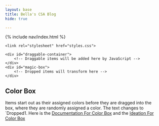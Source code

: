 ```yaml
---
layout: base
title: Bella's CSA Blog
hide: true

---
```


{%  include nav/index.html %}




<html lang="en">
<head>
    <meta charset="UTF-8">
    <meta name="viewport" content="width=device-width, initial-scale=1.0">

    <link rel="stylesheet" href="styles.css">
</head>
<body>




    <div id="draggable-container">
        <!-- Draggable items will be added here by JavaScript -->
    </div>
    <div id="magic-box">
        <!-- Dropped items will transform here -->
    </div>
<script>
    document.addEventListener('DOMContentLoaded', () => {
    const draggableContainer = document.getElementById("draggable-container");
    const magicBox = document.getElementById("magic-box");

    // Define only 4 draggable items
    const items = [
      {
    "name": "Red",
    "color": "#E57373" // Light Coral
},
{
    "name": "Green",
    "color": "#66CDAA" // Medium Aquamarine
},
{
    "name": "Blue",
    "color": "#64B5F6" // Light Blue
},
{
    "name": "Yellow",
    "color": "#FFEB3B" // Light Yellow
}

    ];

    items.forEach((item) => {
        const draggableItem = document.createElement("div");
        draggableItem.className = "draggable-item";
        draggableItem.textContent = item.name;
        draggableItem.style.backgroundColor = item.color; // Set initial color
        draggableItem.draggable = true;

        draggableItem.addEventListener("dragstart", function(event) {
            event.dataTransfer.setData("text/plain", item.color);
        });

        draggableContainer.appendChild(draggableItem);
    });

    magicBox.addEventListener("dragover", function(event) {
        event.preventDefault();
    });

    magicBox.addEventListener("drop", function(event) {
        event.preventDefault();
        
        // Function to generate a random color
        function getRandomColor() {
            const letters = '0123456789ABCDEF';
            let color = '#';
            for (let i = 0; i < 6; i++) {
                color += letters[Math.floor(Math.random() * 16)];
            }
            return color;
        }

        const randomColor = getRandomColor();
        const transformedItem = document.createElement("div");
        transformedItem.className = "transformed-item";
        transformedItem.style.backgroundColor = randomColor; // Set random color
        transformedItem.textContent = "Dropped";
        transformedItem.style.top = `${Math.random() * (magicBox.clientHeight - 50)}px`;
        transformedItem.style.left = `${Math.random() * (magicBox.clientWidth - 50)}px`;

        magicBox.appendChild(transformedItem);
    });
});
</script>
</body>
</html>




## Color Box 
Items start out as their assigned colors before they are dragged into the box, where they are randomly assigned a color. The text changes to `Dropped1. Here is the [Documentation For Color Box]({{site.baseurl}}/indexdocumententation) and the [Ideation For Color Box]({{site.baseurl}}/indexideation)